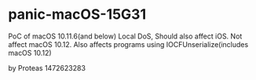 # panic-macOS-15G31
PoC of macOS 10.11.6(and below) Local DoS, 
Should also affect iOS.
Not affect macOS 10.12.
Also affects programs using IOCFUnserialize(includes macOS 10.12)

by Proteas
1472623283
